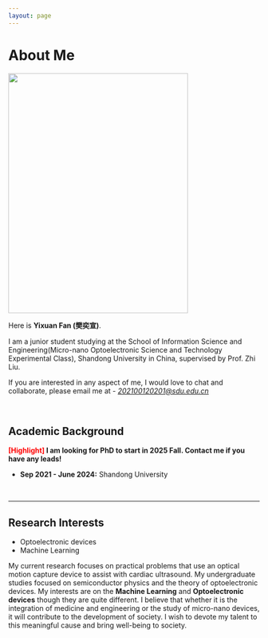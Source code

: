```yaml
---
layout: page
---
```


# About Me

<img src="https://FanYixuan0216.github.io/fanyixuan.jpg" class="floatpic" width="360" height="480">

Here is **Yixuan Fan (樊奕宣)**.

I am a junior student studying at the School of Information Science and Engineering(Micro-nano Optoelectronic Science and Technology Experimental Class), Shandong University in China, supervised by Prof. Zhi Liu.

If you are interested in any aspect of me, I would love to chat and collaborate, please email me at - *202100120201@sdu.edu.cn*

<br>

## Academic Background

**<font color='red'>[Highlight]</font> I am looking for PhD to start in 2025 Fall. Contact me if you have any leads!**

- **Sep 2021 - June 2024:** Shandong University

<br>

---

## Research Interests

- Optoelectronic devices
- Machine Learning

My current research focuses on practical problems that use an optical motion capture device to assist with cardiac ultrasound. My undergraduate studies focused on semiconductor physics and the theory of optoelectronic devices. My interests are on the **Machine Learning** and **Optoelectronic devices** though they are quite different. I believe that whether it is the integration of medicine and engineering or the study of micro-nano devices, it will contribute to the development of society. I wish to devote my talent to this meaningful cause and bring well-being to society.

<br>


